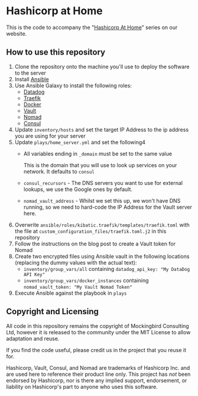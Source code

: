 # Hashicorp at Home

This is the code to accompany the "[Hashicorp At Home](https://www.mockingbirdconsulting.co.uk/blog/2019-01-05-hashicorp-at-home/)" series on our website.

## How to use this repository

1. Clone the repository onto the machine you'll use to deploy the software to the server
2. Install [Ansible](https://www.ansible.com)
3. Use Ansible Galaxy to install the following roles:
   * [Datadog](https://galaxy.ansible.com/DataDog/datadog)
   * [Traefik](https://galaxy.ansible.com/kibatic/traefik)
   * [Docker](https://galaxy.ansible.com/geerlingguy/docker)
   * [Vault](https://galaxy.ansible.com/brianshumate/vault)
   * [Nomad](https://galaxy.ansible.com/brianshumate/nomad)
   * [Consul](https://galaxy.ansible.com/brianshumate/consul)
4. Update `inventory/hosts` and set the target IP Address to the ip address you are using for your server
5. Update `plays/home_server.yml` and set the following4
   * All variables ending in `_domain` must be set to the same value
 
      This is the domain that you will use to look up services on your network.  It defaults to `consul`
 
   * `consul_recursors` - The DNS servers you want to use for external lookups, we use the Google ones by default.
   * `nomad_vault_address` - Whilst we set this up, we won't have DNS running, so we need to hard-code the IP Address for the Vault server here.
6. Overwrite `ansible/roles/kibatic.traefik/templates/traefik.toml` with the file at `custom_configuration_files/traefik.toml.j2` in this repository
7. Follow the instructions on the blog post to create a Vault token for Nomad
8. Create two encrypted files using Ansible vault in the following locations (replacing the dummy values with the actual text):
   * `inventory/group_vars/all` containing `datadog_api_key: "My DataDog API Key"`
   * `inventory/group_vars/docker_instances` containing `nomad_vault_token: "My Vault Nomad Token"`
9. Execute Ansible against the playbook in `plays`

## Copyright and Licensing
All code in this repository remains the copyright of Mockingbird Consulting Ltd, however it is released to the community under the MIT License to allow adaptation and reuse.

If you find the code useful, please credit us in the project that you reuse it for.

Hashicorp, Vault, Consul, and Nomad are trademarks of Hashicorp Inc. and are used here to reference their product line only.  This project has *not* been endorsed by Hashicorp, nor is there any implied support, endorsement, or liability on Hashicorp's part to anyone who uses this software.
